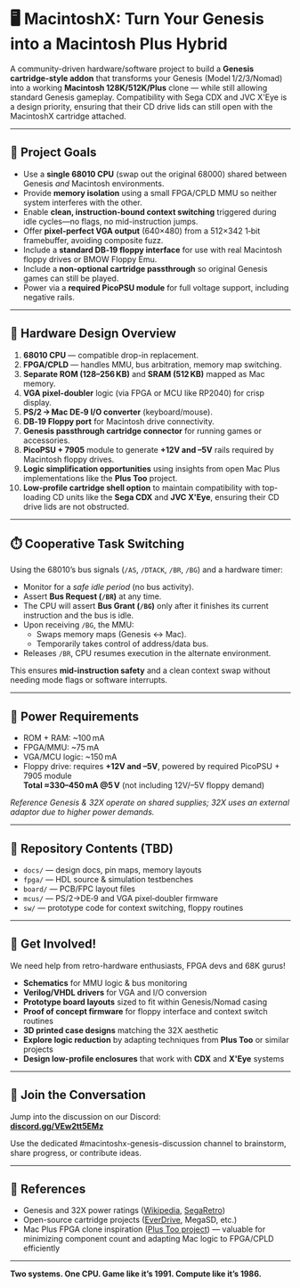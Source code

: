 # 🖥️ MacintoshX: Turn Your Genesis into a Macintosh Plus Hybrid

A community-driven hardware/software project to build a **Genesis cartridge-style addon** that transforms your Genesis (Model 1/2/3/Nomad) into a working **Macintosh 128K/512K/Plus** clone — while still allowing standard Genesis gameplay. Compatibility with Sega CDX and JVC X'Eye is a design priority, ensuring that their CD drive lids can still open with the MacintoshX cartridge attached.

---

## 🚀 Project Goals

- Use a **single 68010 CPU** (swap out the original 68000) shared between Genesis *and* Macintosh environments.
- Provide **memory isolation** using a small FPGA/CPLD MMU so neither system interferes with the other.
- Enable **clean, instruction-bound context switching** triggered during idle cycles—no flags, no mid-instruction jumps.
- Offer **pixel-perfect VGA output** (640×480) from a 512×342 1‑bit framebuffer, avoiding composite fuzz.
- Include a **standard DB‑19 floppy interface** for use with real Macintosh floppy drives or BMOW Floppy Emu.
- Include a **non-optional cartridge passthrough** so original Genesis games can still be played.
- Power via a **required PicoPSU module** for full voltage support, including negative rails.

---

## 🔧 Hardware Design Overview

1. **68010 CPU** — compatible drop-in replacement.
2. **FPGA/CPLD** — handles MMU, bus arbitration, memory map switching.
3. **Separate ROM (128–256 KB)** and **SRAM (512 KB)** mapped as Mac memory.
4. **VGA pixel-doubler** logic (via FPGA or MCU like RP2040) for crisp display.
5. **PS/2 → Mac DE‑9 I/O converter** (keyboard/mouse).
6. **DB‑19 Floppy port** for Macintosh drive connectivity.
7. **Genesis passthrough cartridge connector** for running games or accessories.
8. **PicoPSU + 7905** module to generate **+12V and –5V** rails required by Macintosh floppy drives.
9. **Logic simplification opportunities** using insights from open Mac Plus implementations like the **Plus Too** project.
10. **Low-profile cartridge shell option** to maintain compatibility with top-loading CD units like the **Sega CDX** and **JVC X'Eye**, ensuring their CD drive lids are not obstructed.

---

## ⏱️ Cooperative Task Switching

Using the 68010’s bus signals (`/AS`, `/DTACK`, `/BR`, `/BG`) and a hardware timer:

- Monitor for a *safe idle period* (no bus activity).
- Assert **Bus Request (`/BR`)** at any time.
- The CPU will assert **Bus Grant (`/BG`)** only after it finishes its current instruction and the bus is idle.
- Upon receiving `/BG`, the MMU:
  - Swaps memory maps (Genesis ↔ Mac).
  - Temporarily takes control of address/data bus.
- Releases `/BR`, CPU resumes execution in the alternate environment.

This ensures **mid-instruction safety** and a clean context swap without needing mode flags or software interrupts.

---

## 💾 Power Requirements

- ROM + RAM: ~100 mA
- FPGA/MMU: ~75 mA
- VGA/MCU logic: ~150 mA
- Floppy drive: requires **+12V and –5V**, powered by required PicoPSU + 7905 module  
  **Total ≈330–450 mA @5 V** (not including 12V/–5V floppy demand)

*Reference Genesis & 32X operate on shared supplies; 32X uses an external adaptor due to higher power demands.*

---

## 📂 Repository Contents (TBD)

- `docs/` — design docs, pin maps, memory layouts
- `fpga/` — HDL source & simulation testbenches
- `board/` — PCB/FPC layout files
- `mcus/` — PS/2→DE‑9 and VGA pixel‑doubler firmware
- `sw/` — prototype code for context switching, floppy routines

---

## 🙌 Get Involved!

We need help from retro-hardware enthusiasts, FPGA devs and 68K gurus!

- **Schematics** for MMU logic & bus monitoring
- **Verilog/VHDL drivers** for VGA and I/O conversion
- **Prototype board layouts** sized to fit within Genesis/Nomad casing
- **Proof of concept firmware** for floppy interface and context switch routines
- **3D printed case designs** matching the 32X aesthetic
- **Explore logic reduction** by adapting techniques from **Plus Too** or similar projects
- **Design low-profile enclosures** that work with **CDX** and **X'Eye** systems

---

## 💬 Join the Conversation

Jump into the discussion on our Discord:  
**[discord.gg/VEw2tt5EMz](https://discord.gg/VEw2tt5EMz)**

Use the dedicated #macintoshx-genesis-discussion channel to brainstorm, share progress, or contribute ideas.

---

## 📜 References

- Genesis and 32X power ratings ([Wikipedia](https://en.wikipedia.org/wiki/32X), [SegaRetro](https://segaretro.org/AC_adaptor))
- Open-source cartridge projects ([EverDrive](https://krikzz.com/store/), MegaSD, etc.)
- Mac Plus FPGA clone inspiration ([Plus Too project](https://www.wired.com/2011/10/plus-too-a-homebrew-mac-plus)) — valuable for minimizing component count and adapting Mac logic to FPGA/CPLD efficiently

---

**Two systems. One CPU. Game like it’s 1991. Compute like it’s 1986.**

